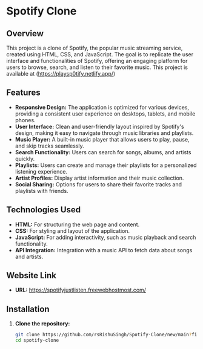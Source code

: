 # Spotify Clone

## Overview

This project is a clone of Spotify, the popular music streaming service, created using HTML, CSS, and JavaScript. The goal is to replicate the user interface and functionalities of Spotify, offering an engaging platform for users to browse, search, and listen to their favorite music.
This project is available at (https://playsp0tify.netlify.app/)
## Features

- **Responsive Design:** The application is optimized for various devices, providing a consistent user experience on desktops, tablets, and mobile phones.
- **User Interface:** Clean and user-friendly layout inspired by Spotify's design, making it easy to navigate through music libraries and playlists.
- **Music Player:** A built-in music player that allows users to play, pause, and skip tracks seamlessly.
- **Search Functionality:** Users can search for songs, albums, and artists quickly.
- **Playlists:** Users can create and manage their playlists for a personalized listening experience.
- **Artist Profiles:** Display artist information and their music collection.
- **Social Sharing:** Options for users to share their favorite tracks and playlists with friends.

## Technologies Used

- **HTML:** For structuring the web page and content.
- **CSS:** For styling and layout of the application.
- **JavaScript:** For adding interactivity, such as music playback and search functionality.
- **API Integration:** Integration with a music API to fetch data about songs and artists.
   
## Website Link
- **URL:** https://spotifyjustlisten.freewebhostmost.com/
## Installation

1. **Clone the repository:**

   ```bash
   git clone https://github.com/rsRishuSingh/Spotify-Clone/new/main?filename=README.md
   cd spotify-clone
